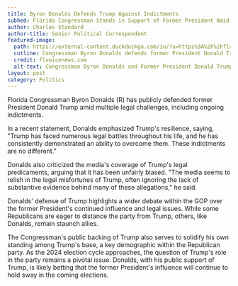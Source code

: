 ```yaml
---
title: Byron Donalds Defends Trump Against Indictments
subhed: Florida Congressman Stands in Support of Former President Amid Legal Challenges
author: Charles Standard
author-title: Senior Political Correspondent
featured-image: 
  path: https://external-content.duckduckgo.com/iu/?u=https%3A%2F%2Fflvoicenews.com%2Fwp-content%2Fuploads%2F2023%2F08%2Ftrump-and-donalds1.png&f=1&nofb=1&ipt=db6cad2a14f3bbfa99e03e327f82372741793e21ca8194d95b4cb794c573fc55&ipo=images
  cutline: Congressman Byron Donalds defends former President Donald Trump.
  credit: flvoicenews.com
  alt-text: Congressman Byron Donalds and Former President Donald Trump
layout: post
category: Politics
---
```


Florida Congressman Byron Donalds (R) has publicly defended former President Donald Trump amid multiple legal challenges, including ongoing indictments.

In a recent statement, Donalds emphasized Trump's resilience, saying, "Trump has faced numerous legal battles throughout his life, and he has consistently demonstrated an ability to overcome them. These indictments are no different."

Donalds also criticized the media's coverage of Trump's legal predicaments, arguing that it has been unfairly biased. "The media seems to relish in the legal misfortunes of Trump, often ignoring the lack of substantive evidence behind many of these allegations," he said.

Donalds' defense of Trump highlights a wider debate within the GOP over the former President's continued influence and legal issues. While some Republicans are eager to distance the party from Trump, others, like Donalds, remain staunch allies.

The Congressman's public backing of Trump also serves to solidify his own standing among Trump's base, a key demographic within the Republican party. As the 2024 election cycle approaches, the question of Trump's role in the party remains a pivotal issue. Donalds, with his public support of Trump, is likely betting that the former President's influence will continue to hold sway in the coming elections.

